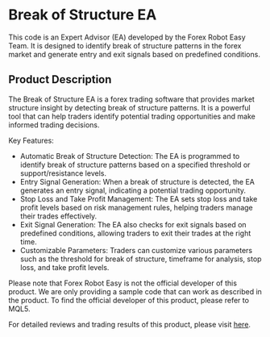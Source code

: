 # Break of Structure EA

This code is an Expert Advisor (EA) developed by the Forex Robot Easy Team. It is designed to identify break of structure patterns in the forex market and generate entry and exit signals based on predefined conditions.

## Product Description

The Break of Structure EA is a forex trading software that provides market structure insight by detecting break of structure patterns. It is a powerful tool that can help traders identify potential trading opportunities and make informed trading decisions.

Key Features:
- Automatic Break of Structure Detection: The EA is programmed to identify break of structure patterns based on a specified threshold or support/resistance levels.
- Entry Signal Generation: When a break of structure is detected, the EA generates an entry signal, indicating a potential trading opportunity.
- Stop Loss and Take Profit Management: The EA sets stop loss and take profit levels based on risk management rules, helping traders manage their trades effectively.
- Exit Signal Generation: The EA also checks for exit signals based on predefined conditions, allowing traders to exit their trades at the right time.
- Customizable Parameters: Traders can customize various parameters such as the threshold for break of structure, timeframe for analysis, stop loss, and take profit levels.

Please note that Forex Robot Easy is not the official developer of this product. We are only providing a sample code that can work as described in the product. To find the official developer of this product, please refer to MQL5.

For detailed reviews and trading results of this product, please visit [here](https://forexroboteasy.com/forex-robot-review/break-of-structure-ea-review-forex-software-for-market-structure-insight/).
